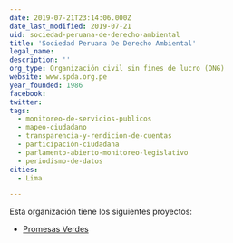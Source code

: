 ```yaml
---
date: 2019-07-21T23:14:06.000Z
date_last_modified: 2019-07-21
uid: sociedad-peruana-de-derecho-ambiental
title: 'Sociedad Peruana De Derecho Ambiental'
legal_name: 
description: ''
org_type: Organización civil sin fines de lucro (ONG)
website: www.spda.org.pe
year_founded: 1986
facebook: 
twitter: 
tags:
  - monitoreo-de-servicios-publicos
  - mapeo-ciudadano
  - transparencia-y-rendicion-de-cuentas
  - participación-ciudadana
  - parlamento-abierto-monitoreo-legislativo
  - periodismo-de-datos
cities: 
  - Lima

---
```


Esta organización tiene los siguientes proyectos:

- [Promesas Verdes](/proyectos/promesas-verdes)
